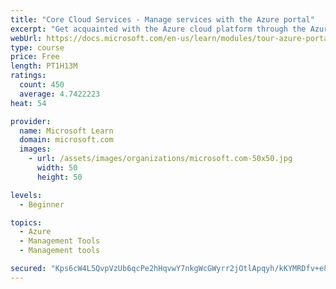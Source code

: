 ```yaml
---
title: "Core Cloud Services - Manage services with the Azure portal"
excerpt: "Get acquainted with the Azure cloud platform through the Azure portal, where you create and manage all of your Azure resources."
webUrl: https://docs.microsoft.com/en-us/learn/modules/tour-azure-portal/
type: course
price: Free
length: PT1H13M
ratings:
  count: 450
  average: 4.7422223
heat: 54

provider:
  name: Microsoft Learn
  domain: microsoft.com
  images:
    - url: /assets/images/organizations/microsoft.com-50x50.jpg
      width: 50
      height: 50

levels:
  - Beginner

topics:
  - Azure
  - Management Tools
  - Management tools

secured: "Kps6cW4L5QvpVzUb6qcPe2hHqvwY7nkgWcGWyrr2jOtlApqyh/kKYMRDfv+e8oDtUEj+dGRMVzf4J4X6GBdxBQayxVQMd2Vt5Dbt10m7Pji1pUczIqA6pMRS+1jl4zer2VKADwohGhDo3paz33AQRtIknfS3N/bHf9Gup9YAOmoorWt1YGYARQvFYK0vg6UCtXfOWGGknLShkP7+jooZvD4s1pRsqtv60hzfC3m7yaP3//N0EB1Rjw4iqXzqA6sg0doaK+CH5aNZVdnXYkq4MFEYcq33k1L1zzOUwnrngEkaoS5V5Nkgl4XVQwO9LwR0RpsEh1E2KkkWHp2ot8UgvV83xSWSiBP22z+FCiPERbbC+W9bvNLoWrhhjuJ2dNxnuyCfG5CDH9/ohd0trgUIMQ0Ahmz5nXf6tE/OHz6DkBU=;q80utVPV1TLDSXZ7QZzPaA=="
---
```


